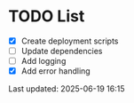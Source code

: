 # TODO List

- [x] Create deployment scripts
- [ ] Update dependencies
- [ ] Add logging
- [x] Add error handling

Last updated: 2025-06-19 16:15
